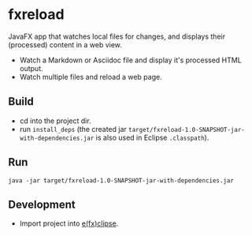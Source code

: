 # fxreload
JavaFX app that watches local files for changes, and displays their (processed) content in a web view.

* Watch a Markdown or Asciidoc file and display it's processed HTML output.
* Watch multiple files and reload a web page.

## Build

* cd into the project dir.
* run `install_deps` (the created jar `target/fxreload-1.0-SNAPSHOT-jar-with-dependencies.jar` is also used in Eclipse `.classpath`). 

## Run

`java -jar target/fxreload-1.0-SNAPSHOT-jar-with-dependencies.jar`

## Development
* Import project into [e(fx)clipse](http://www.eclipse.org/efxclipse).